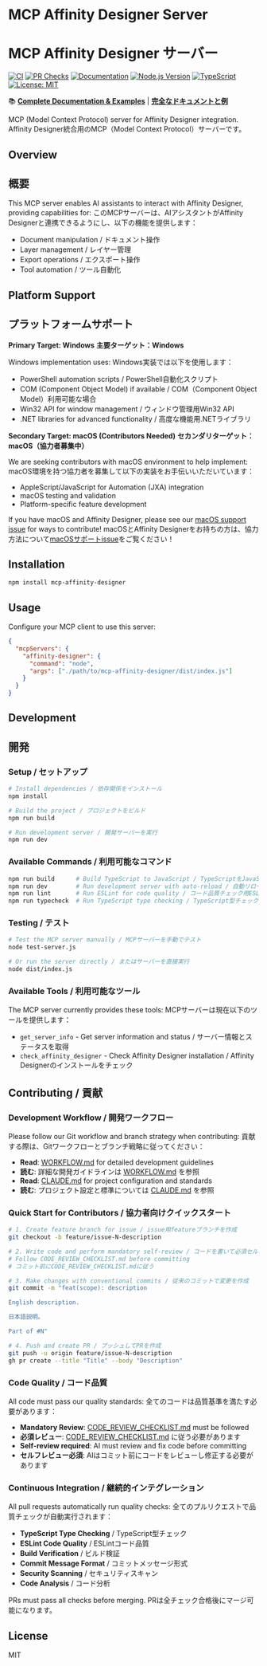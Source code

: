 # MCP Affinity Designer Server
# MCP Affinity Designer サーバー

[![CI](https://github.com/szgk/mcp-affinity-designer/actions/workflows/ci.yml/badge.svg)](https://github.com/szgk/mcp-affinity-designer/actions/workflows/ci.yml)
[![PR Checks](https://github.com/szgk/mcp-affinity-designer/actions/workflows/pr-checks.yml/badge.svg)](https://github.com/szgk/mcp-affinity-designer/actions/workflows/pr-checks.yml)
[![Documentation](https://github.com/szgk/mcp-affinity-designer/actions/workflows/docs.yml/badge.svg)](https://szgk.github.io/mcp-affinity-designer/)
[![Node.js Version](https://img.shields.io/badge/node-%3E%3D18.0.0-brightgreen)](https://nodejs.org/)
[![TypeScript](https://img.shields.io/badge/TypeScript-5.0%2B-blue)](https://www.typescriptlang.org/)
[![License: MIT](https://img.shields.io/badge/License-MIT-yellow.svg)](https://opensource.org/licenses/MIT)

📚 **[Complete Documentation & Examples](https://szgk.github.io/mcp-affinity-designer/)** | **[完全なドキュメントと例](https://szgk.github.io/mcp-affinity-designer/)**

MCP (Model Context Protocol) server for Affinity Designer integration.
Affinity Designer統合用のMCP（Model Context Protocol）サーバーです。

## Overview
## 概要

This MCP server enables AI assistants to interact with Affinity Designer, providing capabilities for:
このMCPサーバーは、AIアシスタントがAffinity Designerと連携できるようにし、以下の機能を提供します：

- Document manipulation / ドキュメント操作
- Layer management / レイヤー管理
- Export operations / エクスポート操作
- Tool automation / ツール自動化

## Platform Support
## プラットフォームサポート

**Primary Target: Windows**
**主要ターゲット：Windows**

Windows implementation uses:
Windows実装では以下を使用します：
- PowerShell automation scripts / PowerShell自動化スクリプト
- COM (Component Object Model) if available / COM（Component Object Model）利用可能な場合
- Win32 API for window management / ウィンドウ管理用Win32 API
- .NET libraries for advanced functionality / 高度な機能用.NETライブラリ

**Secondary Target: macOS (Contributors Needed)**
**セカンダリターゲット：macOS（協力者募集中）**

We are seeking contributors with macOS environment to help implement:
macOS環境を持つ協力者を募集して以下の実装をお手伝いいただいています：
- AppleScript/JavaScript for Automation (JXA) integration
- macOS testing and validation
- Platform-specific feature development

If you have macOS and Affinity Designer, please see our [macOS support issue](https://github.com/szgk/mcp-affinity-designer/issues/6) for ways to contribute!
macOSとAffinity Designerをお持ちの方は、協力方法について[macOSサポートissue](https://github.com/szgk/mcp-affinity-designer/issues/6)をご覧ください！

## Installation

```bash
npm install mcp-affinity-designer
```

## Usage

Configure your MCP client to use this server:

```json
{
  "mcpServers": {
    "affinity-designer": {
      "command": "node",
      "args": ["./path/to/mcp-affinity-designer/dist/index.js"]
    }
  }
}
```

## Development
## 開発

### Setup / セットアップ
```bash
# Install dependencies / 依存関係をインストール
npm install

# Build the project / プロジェクトをビルド
npm run build

# Run development server / 開発サーバーを実行
npm run dev
```

### Available Commands / 利用可能なコマンド
```bash
npm run build      # Build TypeScript to JavaScript / TypeScriptをJavaScriptにビルド
npm run dev        # Run development server with auto-reload / 自動リロード付き開発サーバーを実行
npm run lint       # Run ESLint for code quality / コード品質チェック用ESLintを実行
npm run typecheck  # Run TypeScript type checking / TypeScript型チェックを実行
```

### Testing / テスト
```bash
# Test the MCP server manually / MCPサーバーを手動でテスト
node test-server.js

# Or run the server directly / またはサーバーを直接実行
node dist/index.js
```

### Available Tools / 利用可能なツール
The MCP server currently provides these tools:
MCPサーバーは現在以下のツールを提供します：

- `get_server_info` - Get server information and status / サーバー情報とステータスを取得
- `check_affinity_designer` - Check Affinity Designer installation / Affinity Designerのインストールをチェック

## Contributing / 貢献

### Development Workflow / 開発ワークフロー
Please follow our Git workflow and branch strategy when contributing:
貢献する際は、Gitワークフローとブランチ戦略に従ってください：

- **Read**: [WORKFLOW.md](./WORKFLOW.md) for detailed development guidelines
- **読む**: 詳細な開発ガイドラインは [WORKFLOW.md](./WORKFLOW.md) を参照
- **Read**: [CLAUDE.md](./CLAUDE.md) for project configuration and standards
- **読む**: プロジェクト設定と標準については [CLAUDE.md](./CLAUDE.md) を参照

### Quick Start for Contributors / 協力者向けクイックスタート
```bash
# 1. Create feature branch for issue / issue用featureブランチを作成
git checkout -b feature/issue-N-description

# 2. Write code and perform mandatory self-review / コードを書いて必須セルフレビューを実行
# Follow CODE_REVIEW_CHECKLIST.md before committing
# コミット前にCODE_REVIEW_CHECKLIST.mdに従う

# 3. Make changes with conventional commits / 従来のコミットで変更を作成
git commit -m "feat(scope): description

English description.

日本語説明。

Part of #N"

# 4. Push and create PR / プッシュしてPRを作成
git push -u origin feature/issue-N-description
gh pr create --title "Title" --body "Description"
```

### Code Quality / コード品質
All code must pass our quality standards:
全てのコードは品質基準を満たす必要があります：

- **Mandatory Review**: [CODE_REVIEW_CHECKLIST.md](./CODE_REVIEW_CHECKLIST.md) must be followed
- **必須レビュー**: [CODE_REVIEW_CHECKLIST.md](./CODE_REVIEW_CHECKLIST.md) に従う必要があります
- **Self-review required**: AI must review and fix code before committing
- **セルフレビュー必須**: AIはコミット前にコードをレビューし修正する必要があります

### Continuous Integration / 継続的インテグレーション
All pull requests automatically run quality checks:
全てのプルリクエストで品質チェックが自動実行されます：

- **TypeScript Type Checking** / TypeScript型チェック
- **ESLint Code Quality** / ESLintコード品質
- **Build Verification** / ビルド検証
- **Commit Message Format** / コミットメッセージ形式
- **Security Scanning** / セキュリティスキャン
- **Code Analysis** / コード分析

PRs must pass all checks before merging.
PRは全チェック合格後にマージ可能になります。

## License

MIT